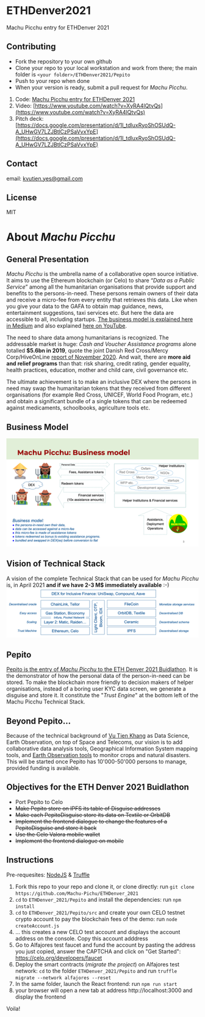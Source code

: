 # ETHDenver2021

Machu Picchu entry for ETHDenver 2021
## Contributing
* Fork the repository to your own github
* Clone your repo to your local workstation and work from there; the main folder is `<your folder>/ETHDenver2021/Pepito`
* Push to your repo when done
* When your version is ready, submit a pull request for _Machu Picchu_.

1. Code: [Machu Picchu entry for ETHDenver 2021](https://github.com/Machu-Pichu/ETHDenver_2021/tree/main/Pepito)
2. Video: [https://www.youtube.com/watch?v=XyRA4lQtvQs](https://www.youtube.com/watch?v=XyRA4lQtvQs)
3. Pitch deck: [https://docs.google.com/presentation/d/1I_tdluxRyoShOSUdQ-A_UHwGV7LZJBtlCzPSaVvxYpE](https://docs.google.com/presentation/d/1I_tdluxRyoShOSUdQ-A_UHwGV7LZJBtlCzPSaVvxYpE)


## Contact
email: kvutien.yes@gmail.com

## License
MIT
# About _Machu Picchu_
## General Presentation
_Machu Picchu_ is the umbrella name of a collaborative open source initiative. It aims to use the Ethereum blockchain (or Celo) to share “_Data as a Public Service_” among all the humanitarian organisations that provide support and benefits to the persons-in-need. These persons remain owners of their data and receive a micro-fee from every entity that retrieves this data. Like when you give your data to the GAFA to obtain map guidance, news, entertainment suggestions, taxi services etc. But here the data are accessible to all, including startups. [The business model is explained here in Medium](https://kvutien-yes.medium.com/machu-picchu-how-the-blockchain-can-help-persons-in-need-8396820d13d1) and also explained [here on YouTube](https://youtu.be/9fWTD8gf-Us).

The need to share data among humanitarians is recognized. The addressable market is huge: _Cash and Voucher Assistance programs_ alone totalled **$5.6bn in 2019**, quote the joint Danish Red Cross/Mercy Corp/HiveOnLine [report of November 2020](https://www.hivenetwork.online/blockchain-for-good/). And wait, there are **more aid  and relief programs** than that: risk sharing, credit rating, gender equality, health practices, education, mother and child care, civil governance etc.

The ultimate achievement is to make an inclusive DEX where the persons in need may swap the humanitarian tokens that they received from different organisations (for example Red Cross, UNICEF, World Food Program, etc.) and obtain a significant bundle of a single tokens that can be redeemed against medicaments, schoolbooks, agriculture tools etc.

## Business Model
![Business Model](./20210206%20Machu%20Picchu%20Business%20Model.png)

## Vision of Technical Stack
A vision of the complete Technical Stack that can be used for _Machu Picchu_ is, in April 2021 **and if we have 2-3 M$ immediately available** :-)
![Technical Stack](./20210206%20Machu%20Picchu%20Tech%20Stack.png)

## Pepito
[Pepito is the entry of _Machu Picchu_ to the ETH Denver 2021 Buidlathon](https://github.com/Machu-Pichu/ETHDenver_2021/tree/main/Pepito). It is the demonstrator of how the personal data of the person-in-need can be stored. To make the blockchain more friendly to decision makers of helper organisations, instead of a boring user KYC data screen, we generate a disguise and store it. It constitute the "*Trust Engine*" at the bottom left of the Machu Picchu Technical Stack.

## Beyond Pepito…
Because of the technical background of [Vu Tien Khang](https://www.linkedin.com/in/kvutien/) as Data Science, Earth Observation, on top of Space and Telecoms, our vision is to add collaborative data analysis tools, Geographical Information System mapping tools, and [Earth Observation tools](https://ibisa.users.earthengine.app/view/mcgyver3) to monitor crops and natural disasters. This will be started once Pepito has 10'000-50'000 persons to manage, provided funding is available.

## Objectives for the ETH Denver 2021 Buidlathon
* Port Pepito to Celo
* ~~Make Pepito store on IPFS its table of Disguise addresses~~
* ~~Make each PepitoDisguise store its data on Textile or OrbitDB~~
* ~~Implement the frontend dialogue to change the features of a PepitoDisguise and store it back~~
* ~~Use the Celo Valora mobile wallet~~
* ~~Implement the frontend dialogue on mobile~~

## Instructions

Pre-requesites: [NodeJS](https://nodejs.dev/learn/how-to-install-nodejs) & [Truffle](https://www.trufflesuite.com/docs/truffle/getting-started/installation)

1. Fork this repo to your repo and clone it, or clone directly: run 
	`git clone https://github.com/Machu-Pichu/ETHDenver_2021`
2. `cd` to `ETHDenver_2021/Pepito` and install the dependencies: run
	`npm install`
3. `cd` to `ETHDenver_2021/Pepito/src` and create your own CELO testnet crypto account to pay the blockchain fees of the demo: run 
	`node createAccount.js`
4.	... this creates a new CELO test account and displays the account address on the console. Copy this account adddress
5. Go to Alfajores test faucet and fund the account by pasting the address you just copied, answer the CAPTCHA and click on "Get Started":
	https://celo.org/developers/faucet
6. Deploy the smart contracts (_migrate the project_) on Alfajores test network: `cd` to the folder `ETHDenver_2021/Pepito` and run 
	`truffle migrate --network alfajores --reset` 
7. In the same folder, launch the React frontend: run
	`npm run start`
8. your browser will open a new tab at address http://localhost:3000 and display the frontend


Voila!
